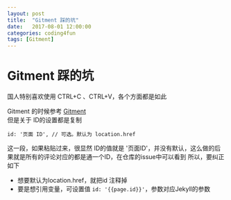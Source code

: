 ```yaml
---
layout: post
title:  "Gitment 踩的坑"
date:   2017-08-01 12:00:00
categories: coding4fun
tags: [Gitment]
---
```


# Gitment 踩的坑

国人特别喜欢使用 CTRL+C 、CTRL+V，各个方面都是如此   

Gitment 的时候参考 [Gitment](https://imsun.net/posts/gitment-introduction/)   
但是关于 ID的设置都是复制 
```
id: '页面 ID', // 可选。默认为 location.href
```
这一段，如果粘贴过来，很显然 ID的值就是 '页面ID'，并没有默认，这么做的后果就是所有的评论对应的都是通一个ID，在仓库的issue中可以看到
所以，要纠正如下  
* 想要默认为location.href，就把id 注释掉
* 要是想引用变量，可设置值 `id: '{{page.id}}'`，参数对应Jekyll的参数